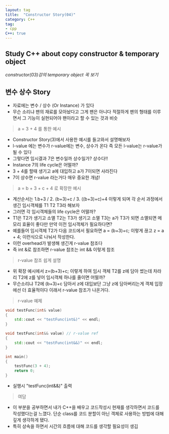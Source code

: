 ```yaml
---
layout: tag
title:  "Constructor Story(04)"
category: C++
tag:
- cpp
C++: true
---
```


## Study C++ about copy constructor & temporary object

*constructor(03)강의 temporary object 꼭 보기* 

## 변수 상수 Story

- 자료에는 변수 / 상수 (Or Instance) 가 있다
- 무슨 소리냐 팬의 재료를 모아놨다고 그게 팬은 아니다 적절하게 팬의 형태를 이루면서 그 기능이 실현되어야 팬이라고 할 수 있는 것과 비슷

> a = 3 + 4 를 통한 예시

- Constructor Story(3)에서 사용한 예시를 들고와서 설명해보자
- l-value 에는 변수가 r-value에는 변수, 상수가 온다 즉 모든 l-value는 r-value가 될 수 있다
- 그렇다면 임시결과 7은 변수일까 상수일가? 상수다!!
- Instance 7의 life cycle은 어떨까?
- 3 + 4를 할때 생기고 a에 대입하고 a가 7이되면 사라진다
- 7이 상수면 r-value 라는거다 매우 중요한 개념!

> a = b + 3 + c + 4 로 확장한 예시

- 계산순서는 1.b+3 / 2. (b+3)+c / 3. ((b+3)+c)+4 이렇게 되며 각 순서 과정에서 생긴 임시객체를 T1 T2 T3라 해보자
- 그러면 각 임시객체들의 life cycle은 어떨까?
- T1은 T2가 생기고 소멸 T2는 T3가 생기고 소멸 T3는 a가 T3가 되면 소멸되면 메모리 효율이 좋다만 만약 이전 임시객체가 필요하다면?
- 예를들어 임시객체 T2가 다음 코드에서 필요하면 a = (b+3)+c; 이렇게 끊고 z = a + 4; 이런식으로 나눠서 작성한다.
- 이런 overhead가 발생해 생긴게 r-value 참조다
- 즉 int &로 참조하면 r-value 참조는 int && 이렇게 참조

> r-value 참조 쉽게 설명

- 위 확장 예시에서 z=(b+3)+c; 이렇게 하여 임시 객체 T2를 z에 담아 썼는데 차라리 T2에 z를 넣어 임시객체 하나를 줄이면 어떨까?
- 무슨소리냐 T2에 (b+3)+c 담아서 z에 대입보단 그냥 z에 담아버리는게 객체 입장에선 더 효율적이다 이래서 r-value 참조가 나온거다.

> r-value 예제

```cpp
void testFunc(int& value) 
{
    std::cout << "testFunc(int&)" << endl;
}

void testFunc(int&& value) // r-value ref
{
    std::cout << "testFunc(int&&)" << endl;
}

int main()
{
    testFunc(3 + 4);
    return 0;
}
```

- 실행시 "testFunc(int&&)" 출력

> 여담

- 이 부분을 공부하면서 내가 C++을 배우고 코드작성시 현재를 생각하면서 코드를 작성했다는걸 느꼈다. 단순 class를 코드 분할이 아닌 객체로 사용하는 방법에 대해 깊게 생각하게 됐다.
- 특히 상속을 하면서 시간의 흐름에 대해 코드를 생각할 필요성이 생김
